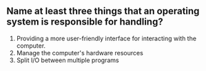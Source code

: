 ## Name at least three things that an operating system is responsible for handling?

1. Providing a more user-friendly interface for interacting with the computer.
2. Manage the computer's hardware resources
3. Split I/O between multiple programs